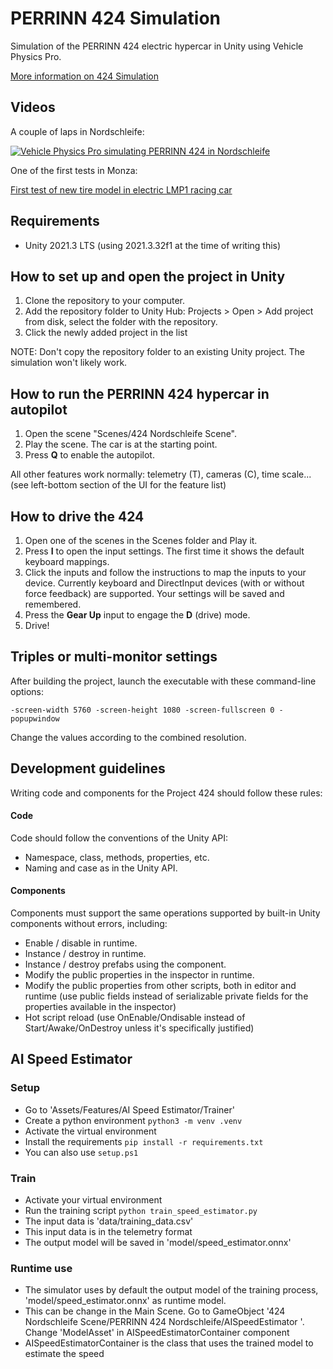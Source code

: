 # PERRINN 424 Simulation
Simulation of the PERRINN 424 electric hypercar in Unity using Vehicle Physics Pro.

[More information on 424 Simulation](https://discover.perrinn.com/424/424-unity-simulation)

## Videos

A couple of laps in Nordschleife:

[![Vehicle Physics Pro simulating PERRINN 424 in Nordschleife](https://img.youtube.com/vi/mwIE3rJ9SHk/maxresdefault.jpg)](https://youtu.be/mwIE3rJ9SHk)

One of the first tests in Monza:

[First test of new tire model in electric LMP1 racing car](https://www.youtube.com/watch?v=OMoQGtA3gCs)

## Requirements

- Unity 2021.3 LTS (using 2021.3.32f1 at the time of writing this)

## How to set up and open the project in Unity

1. Clone the repository to your computer.
2. Add the repository folder to Unity Hub: Projects > Open > Add project from disk, select the folder with the repository. 
3. Click the newly added project in the list

NOTE: Don't copy the repository folder to an existing Unity project. The simulation won't likely work.

## How to run the PERRINN 424 hypercar in autopilot

1. Open the scene "Scenes/424 Nordschleife Scene".
2. Play the scene. The car is at the starting point.
3. Press **Q** to enable the autopilot.

All other features work normally: telemetry (T), cameras (C), time scale... (see left-bottom section of the UI for the feature list)

## How to drive the 424

1. Open one of the scenes in the Scenes folder and Play it.
2. Press **I** to open the input settings. The first time it shows the default keyboard mappings.
3. Click the inputs and follow the instructions to map the inputs to your device. Currently keyboard and DirectInput devices (with or without force feedback) are supported. Your settings will be saved and remembered.
4. Press the **Gear Up** input to engage the **D** (drive) mode.
5. Drive!

## Triples or multi-monitor settings

After building the project, launch the executable with these command-line options:

    -screen-width 5760 -screen-height 1080 -screen-fullscreen 0 -popupwindow

Change the values according to the combined resolution.

## Development guidelines

Writing code and components for the Project 424 should follow these rules:

#### Code

Code should follow the conventions of the Unity API:

- Namespace, class, methods, properties, etc.
- Naming and case as in the Unity API.

#### Components

Components must support the same operations supported by built-in Unity components without errors, including:

- Enable / disable in runtime.
- Instance / destroy in runtime.
- Instance / destroy prefabs using the component.
- Modify the public properties in the inspector in runtime.
- Modify the public properties from other scripts, both in editor and runtime (use public fields instead of serializable private fields for the properties available in the inspector)
- Hot script reload (use OnEnable/Ondisable instead of Start/Awake/OnDestroy unless it's specifically justified)

## AI Speed Estimator

### Setup
- Go to 'Assets/Features/AI Speed Estimator/Trainer'
- Create a python environment ```python3 -m venv .venv```
- Activate the virtual environment
- Install the requirements ```pip install -r requirements.txt```
- You can also use ```setup.ps1```

### Train
- Activate your virtual environment
- Run the training script ```python train_speed_estimator.py```
- The input data is 'data/training_data.csv'
- This input data is in the telemetry format
- The output model will be saved in 'model/speed_estimator.onnx'

### Runtime use
- The simulator uses by default the output model of the training process, 'model/speed_estimator.onnx' as runtime model.
- This can be change in the Main Scene. Go to GameObject '424 Nordschleife Scene/PERRINN 424 Nordschleife/AISpeedEstimator '. Change 'ModelAsset' in AISpeedEstimatorContainer component
- AISpeedEstimatorContainer is the class that uses the trained model to estimate the speed 


